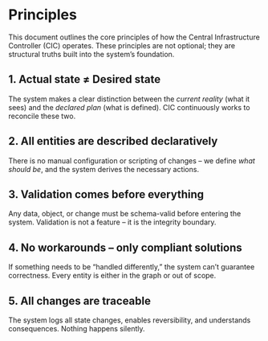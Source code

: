 # Principles

This document outlines the core principles of how the Central Infrastructure Controller (CIC) operates. These principles are not optional; they are structural truths built into the system’s foundation.

## 1. Actual state ≠ Desired state

The system makes a clear distinction between the *current reality* (what it sees) and the *declared plan* (what is defined). CIC continuously works to reconcile these two.

## 2. All entities are described declaratively

There is no manual configuration or scripting of changes – we define *what should be*, and the system derives the necessary actions.

## 3. Validation comes before everything

Any data, object, or change must be schema-valid before entering the system. Validation is not a feature – it is the integrity boundary.

## 4. No workarounds – only compliant solutions

If something needs to be “handled differently,” the system can’t guarantee correctness. Every entity is either in the graph or out of scope.

## 5. All changes are traceable

The system logs all state changes, enables reversibility, and understands consequences. Nothing happens silently.